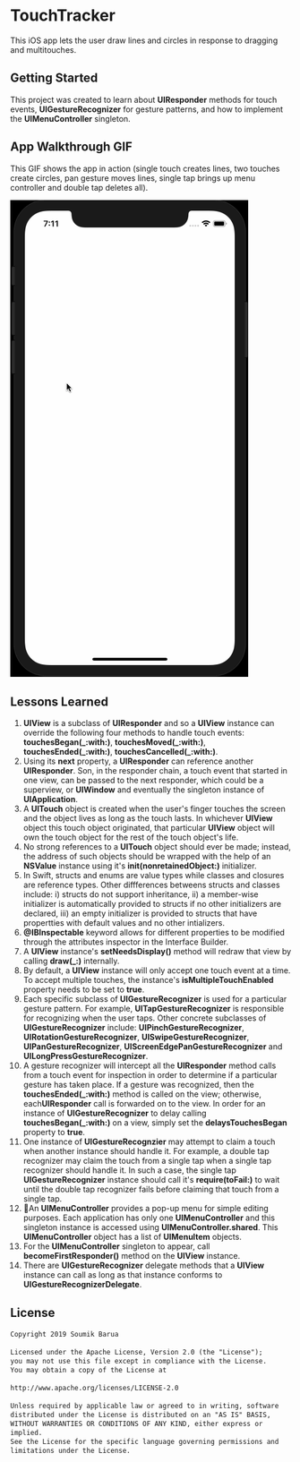 # TouchTracker

This iOS app lets the user draw lines and circles in response to dragging and multitouches.

## Getting Started

This project was created to learn about **UIResponder** methods for touch events, **UIGestureRecognizer** for gesture patterns, and how to implement the **UIMenuController** singleton.

## App Walkthrough GIF

This GIF shows the app in action (single touch creates lines, two touches create circles, pan gesture moves lines, single tap brings up menu controller and double tap deletes all).

![TouchTracker Walkthrough](walkthrough.gif)

## Lessons Learned
1. **UIView** is a subclass of **UIResponder** and so a **UIView** instance can override the following four methods to handle touch events: **touchesBegan(_:with:)**, **touchesMoved(_:with:)**, **touchesEnded(_:with:)**, **touchesCancelled(_:with:)**.
2. Using its **next** property, a **UIResponder** can reference another **UIResponder**.  Son, in the responder chain, a touch event that started in one view, can be passed to the next responder, which could be a superview, or **UIWindow** and eventually the singleton instance of **UIApplication**.
3. A **UITouch** object is created when the user's finger touches the screen and the object lives as long as the touch lasts. In whichever **UIView** object this touch object originated, that particular **UIView** object will own the touch object for the rest of the touch object's life.
4. No strong references to a **UITouch** object should ever be made; instead, the address of such objects should be wrapped with the help of an **NSValue** instance using it's **init(nonretainedObject:)** initializer.
5. In Swift, structs and enums are value types while classes and closures are reference types. Other diffferences betweens structs and classes include: i) structs do not support inheritance, ii) a member-wise initializer is automatically provided to structs if no other initializers are declared, iii) an empty initializer is provided to structs that have propertties with default values and no other intializers.
6. **@IBInspectable** keyword allows for different properties to be modified through the attributes inspector in the Interface Builder.
7. A **UIView** instance's **setNeedsDisplay()** method will redraw that view by calling **draw(_:)** internally.
8. By default, a **UIView** instance will only accept one touch event at a time. To accept multiple touches, the instance's **isMultipleTouchEnabled** property needs to be set to **true**.
9. Each specific subclass of **UIGestureRecognizer** is used for a particular gesture pattern. For example, **UITapGestureRecognizer** is responsible for recognizing when the user taps. Other concrete subclasses of **UIGestureRecognizer** include: **UIPinchGestureRecognizer**, **UIRotationGestureRecognizer**, **UISwipeGestureRecognizer**, **UIPanGestureRecognizer**, **UIScreenEdgePanGestureRecognizer** and **UILongPressGestureRecognizer**.
10. A gesture recognizer will intercept all the **UIResponder** method calls from a touch event for inspection in order to determine if a particular gesture has taken place. If a gesture was recognized, then the **touchesEnded(_:with:)** method is called on the view; otherwise,  each**UIResponder** call is forwarded on to the view. In order for an instance of **UIGestureRecognizer** to delay calling **touchesBegan(_:with:)** on a view, simply set the **delaysTouchesBegan** property to **true**.
11. One instance of **UIGestureRecognzier** may attempt to claim a touch when another instance should handle it. For example, a double tap recognizer may claim the touch from a single tap when a single tap recognizer should handle it. In such a case, the single tap **UIGestureRecognizer** instance should call it's **require(toFail:)** to wait until the double tap recognizer fails before claiming that touch from a single tap.
12. An **UIMenuController** provides a pop-up menu for simple editing purposes. Each application has only one **UIMenuController** and this singleton instance is accessed using **UIMenuController.shared**. This **UIMenuController** object has a list of **UIMenuItem** objects. 
13. For the **UIMenuController** singleton to appear, call **becomeFirstResponder()** method on the **UIView** instance.
14. There are **UIGestureRecognizer** delegate methods that a **UIView** instance can call as long as that instance conforms to **UIGestureRecognizerDelegate**.

## License

    Copyright 2019 Soumik Barua

    Licensed under the Apache License, Version 2.0 (the "License");
    you may not use this file except in compliance with the License.
    You may obtain a copy of the License at

    http://www.apache.org/licenses/LICENSE-2.0

    Unless required by applicable law or agreed to in writing, software
    distributed under the License is distributed on an "AS IS" BASIS,
    WITHOUT WARRANTIES OR CONDITIONS OF ANY KIND, either express or implied.
    See the License for the specific language governing permissions and
    limitations under the License.
